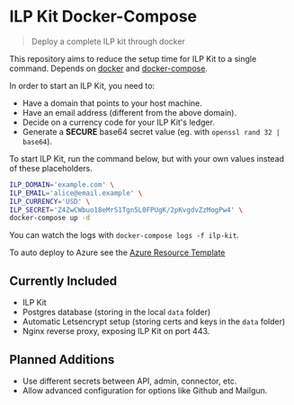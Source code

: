 # ILP Kit Docker-Compose

> Deploy a complete ILP kit through docker

This repository aims to reduce the setup time for ILP Kit to a single command. Depends on [docker](https://www.docker.com/) and [docker-compose](https://docs.docker.com/compose/).

In order to start an ILP Kit, you need to:

- Have a domain that points to your host machine.
- Have an email address (different from the above domain).
- Decide on a currency code for your ILP Kit's ledger.
- Generate a **SECURE** base64 secret value (eg. with `openssl rand 32 | base64`).

To start ILP Kit, run the command below, but with your own values instead of these
placeholders.

```sh
ILP_DOMAIN='example.com' \
ILP_EMAIL='alice@email.example' \
ILP_CURRENCY='USD' \
ILP_SECRET='Z4ZwCWbuo18eMrS1Tgn5L0FPUgK/2pKvgdvZzMogPw4' \
docker-compose up -d
```

You can watch the logs with `docker-compose logs -f ilp-kit`.

To auto deploy to Azure see the [Azure Resource Template](./azure)

## Currently Included

- ILP Kit
- Postgres database (storing in the local `data` folder)
- Automatic Letsencrypt setup (storing certs and keys in the `data` folder)
- Nginx reverse proxy, exposing ILP Kit on port 443.

## Planned Additions

- Use different secrets between API, admin, connector, etc.
- Allow advanced configuration for options like Github and Mailgun.
